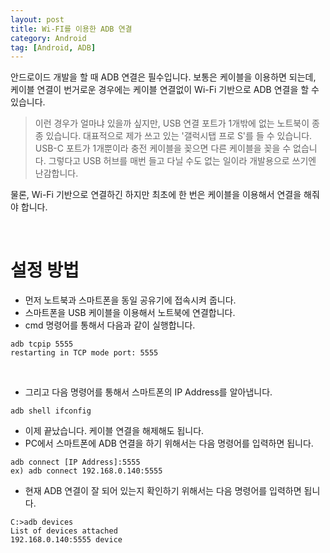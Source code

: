 ```yaml
---
layout: post
title: Wi-FI를 이용한 ADB 연결
category: Android
tag: [Android, ADB]
---
```


안드로이드 개발을 할 때 ADB 연결은 필수입니다. 보통은 케이블을 이용하면 되는데,
케이블 연결이 번거로운 경우에는 케이블 연결없이 Wi-Fi 기반으로 ADB 연결을 할 수 있습니다.

> 이런 경우가 얼마냐 있을까 싶지만, USB 연결 포트가 1개밖에 없는 노트북이 종종 있습니다.
대표적으로 제가 쓰고 있는 '갤럭시탭 프로 S'를 들 수 있습니다. USB-C 포트가 1개뿐이라
충전 케이블을 꽂으면 다른 케이블을 꽂을 수 없습니다. 그렇다고 USB 허브를 매번 들고
다닐 수도 없는 일이라 개발용으로 쓰기엔 난감합니다.

물론, Wi-Fi 기반으로 연결하긴 하지만 최초에 한 번은 케이블을 이용해서 연결을 해줘야 합니다.

<br>

# 설정 방법

<ul>
 	<li>먼저 노트북과 스마트폰을 동일 공유기에 접속시켜 줍니다.</li>
 	<li>스마트폰을 USB 케이블을 이용해서 노트북에 연결합니다.</li>
 	<li>cmd 명령어를 통해서 다음과 같이 실행합니다.</li>
</ul>

~~~
adb tcpip 5555
restarting in TCP mode port: 5555
~~~

<br>

<ul>
 	<li>그리고 다음 명령어를 통해서 스마트폰의 IP Address를 알아냅니다.</li>
</ul>

~~~
adb shell ifconfig
~~~

<ul>
 	<li>이제 끝났습니다. 케이블 연결을 해제해도 됩니다.</li>
 	<li>PC에서 스마트폰에 ADB 연결을 하기 위해서는 다음 명령어를 입력하면 됩니다.</li>
</ul>

~~~
adb connect [IP Address]:5555
ex) adb connect 192.168.0.140:5555
~~~

<ul>
 	<li>현재 ADB 연결이 잘 되어 있는지 확인하기 위해서는 다음 명령어를 입력하면 됩니다.</li>
</ul>

~~~
C:>adb devices
List of devices attached
192.168.0.140:5555 device
~~~
